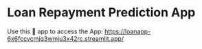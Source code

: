 # Loan Repayment Prediction App

Use this :rocket: app to access the App: https://loanapp-6x6fccvcmjq3wmju3x42rc.streamlit.app/

